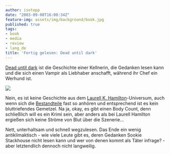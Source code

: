 ```yaml
---
author: isotopp
date: "2003-09-08T16:00:34Z"
feature-img: assets/img/background/book.jpg
published: true
tags:
- book
- media
- review
- lang_de
title: 'Fertig gelesen: Dead until dark'
---
```

[Dead until dark](https://www.amazon.de/Dead-Until-Sookie-Stackhouse-English-ebook/dp/B000OCXHRW) ist die Geschichte einer Kellnerin, die Gedanken lesen kann und die sich einen Vampir als Liebhaber anschafft, während ihr Chef ein Werhund ist.

![](/uploads/2003/09/dead_until_dark.jpg)

Nein, es ist keine Geschichte aus dem [Laurell K. Hamilton](https://www.laurellkhamilton.com/)-Universum, auch wenn sich die 
[Bestandteile](https://www.laurellkhamilton.com/book_series/the-lunatic-cafe/) fast so anhören und entsprechend ist es kein bluttriefendes Gemetzel. Na ja, okay, es gibt einen Body Count, denn schließlich will es ein Krimi sein, aber anders als bei Laurell Hamilton ergießen sich keine Ströme von Blut über die Szenerie...

Nett, unterhaltsam und schnell wegzulesen. Das Ende ein wenig antiklimaktisch - wie viele Leute gibt es, deren Gedanken Sookie Stackhouse nicht lesen kann und wer von denen kommt als Täter infrage? - aber letztendlich dennoch nicht langweilig.
